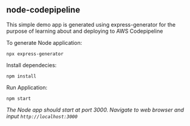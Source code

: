 ## node-codepipeline

This simple demo app is generated using express-generator for the purpose of learning about and deploying to AWS Codepipeline

To generate Node application:

    npx express-generator
    
Install dependecies:

    npm install
    
Run Application:

    npm start
    
_The Node app should start at port 3000. Navigate to web browser and input `http://localhost:3000`_
